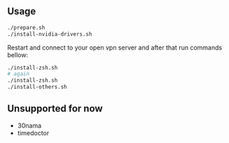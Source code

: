 ## Usage

```bash
./prepare.sh
./install-nvidia-drivers.sh
```

Restart and connect to your open vpn server and after that run commands bellow:

```bash
./install-zsh.sh
# again
./install-zsh.sh
./install-others.sh
```

## Unsupported for now

- 30nama
- timedoctor
